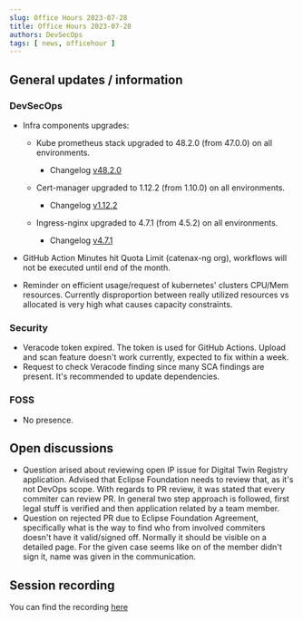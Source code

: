 ```yaml
---
slug: Office Hours 2023-07-28
title: Office Hours 2023-07-28
authors: DevSecOps
tags: [ news, officehour ]
---
```


## General updates / information

### DevSecOps

- Infra components upgrades:

   - Kube prometheus stack upgraded to 48.2.0 (from 47.0.0) on all environments.
     - Changelog [v48.2.0](https://github.com/prometheus-community/helm-charts/releases/tag/kube-prometheus-stack-48.2.0)

   - Cert-manager upgraded to 1.12.2 (from 1.10.0) on all environments.
     - Changelog [v1.12.2](https://cert-manager.io/docs/release-notes/release-notes-1.12/)

   - Ingress-nginx upgraded to 4.7.1 (from 4.5.2) on all environments.
     - Changelog [v4.7.1](https://github.com/kubernetes/ingress-nginx/releases/tag/controller-v1.8.1)

- GitHub Action Minutes hit Quota Limit (catenax-ng org), workflows will not be executed until end of the month.

- Reminder on efficient usage/request of kubernetes' clusters CPU/Mem resources. Currently disproportion between really utilized resources vs allocated is very high what causes capacity constraints. 
 

### Security

- Veracode token expired. The token is used for GitHub Actions. Upload and scan feature doesn't work currently, expected to fix within a week.
- Request to check Veracode finding since many SCA findings are present. It's recommended to update dependencies.

### FOSS

- No presence.

## Open discussions

- Question arised about reviewing open IP issue for Digital Twin Registry application. Advised that Eclipse Foundation needs to review that, as it's not DevOps scope.
  With regards to PR review, it was stated that every commiter can review PR. In general two step approach is followed, first legal stuff is verified and then application related by a team member. 
- Question on rejected PR due to Eclipse Foundation Agreement, specifically what is the way to find who from involved commiters doesn't have it valid/signed off. Normally it should be visible on a detailed page. For the given case seems like on of the member didn't sign it, name was given in the communication.

## Session recording

You can find the recording [here](https://bcgcatenax.sharepoint.com/:v:/r/sites/CommunitiesofPractises/Shared%20Documents/CX-CoP%20DevSecOps/Office_Hours_Regular_Recordings/20230728_DevSecOps%20Business%20Hours-Recording.mp4?csf=1&web=1&e=h8tfgU)
